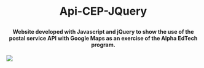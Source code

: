 # <p align="center"> Api-CEP-JQuery </p>
#### <p align="center"> Website developed with Javascript and jQuery to show the use of the postal service API with Google Maps as an exercise of the Alpha EdTech program. </p>
<img src="https://user-images.githubusercontent.com/78851164/125977551-40f29efa-08b4-4235-bb5f-ee90216fdc24.jpg" />
